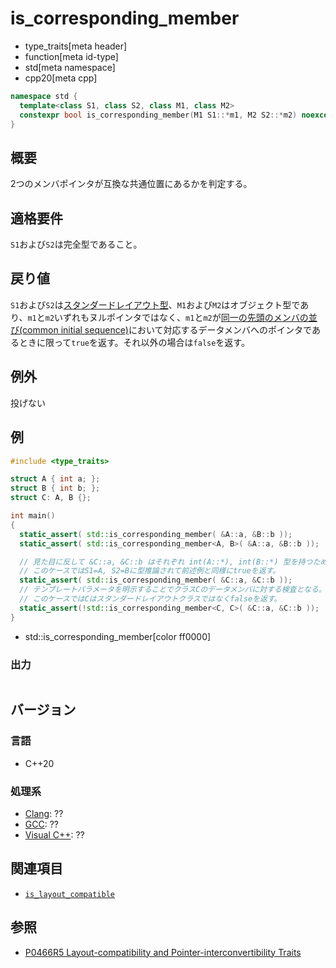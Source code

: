 # is_corresponding_member
* type_traits[meta header]
* function[meta id-type]
* std[meta namespace]
* cpp20[meta cpp]

```cpp
namespace std {
  template<class S1, class S2, class M1, class M2>
  constexpr bool is_corresponding_member(M1 S1::*m1, M2 S2::*m2) noexcept;
}
```

## 概要
2つのメンバポインタが互換な共通位置にあるかを判定する。


## 適格要件
`S1`および`S2`は完全型であること。


## 戻り値
`S1`および`S2`は[スタンダードレイアウト型](is_standard_layout.md)、`M1`および`M2`はオブジェクト型であり、`m1`と`m2`いずれもヌルポインタではなく、`m1`と`m2`が[同一の先頭のメンバの並び(common initial sequence)](is_layout_compatible.md)において対応するデータメンバへのポインタであるときに限って`true`を返す。それ以外の場合は`false`を返す。


## 例外
投げない


## 例
```cpp example
#include <type_traits>

struct A { int a; };
struct B { int b; };
struct C: A, B {};

int main()
{
  static_assert( std::is_corresponding_member( &A::a, &B::b ));
  static_assert( std::is_corresponding_member<A, B>( &A::a, &B::b ));

  // 見た目に反して &C::a, &C::b はそれぞれ int(A::*), int(B::*) 型を持つため、
  // このケースではS1=A, S2=Bに型推論されて前述例と同様にtrueを返す。
  static_assert( std::is_corresponding_member( &C::a, &C::b ));
  // テンプレートパラメータを明示することでクラスCのデータメンバに対する検査となる。
  // このケースではCはスタンダードレイアウトクラスではなくfalseを返す。
  static_assert(!std::is_corresponding_member<C, C>( &C::a, &C::b ));
}
```
* std::is_corresponding_member[color ff0000]

### 出力
```
```


## バージョン
### 言語
- C++20

### 処理系
- [Clang](/implementation.md#clang): ??
- [GCC](/implementation.md#gcc): ??
- [Visual C++](/implementation.md#visual_cpp): ??


## 関連項目
- [`is_layout_compatible`](is_layout_compatible.md)


## 参照
- [P0466R5 Layout-compatibility and Pointer-interconvertibility Traits](http://www.open-std.org/jtc1/sc22/wg21/docs/papers/2019/p0466r5.pdf)
